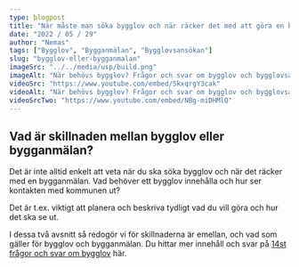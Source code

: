 ```yaml
---
type: blogpost
title: "När måste man söka bygglov och när räcker det med att göra en bygganmälan?"
date: "2022 / 05 / 29"
author: "Nemas"
tags: ["Bygglov", "Bygganmälan", "Bygglovsansökan"]
slug: "bygglov-eller-bygganmalan"
imageSrc: "../../media/usp/build.png"
imageAlt: "När behövs bygglov? Frågor och svar om bygglov och bygglovsansökan!"
videoSrc: "https://www.youtube.com/embed/5kxqrgY3cak"
videoAlt: "När behövs bygglov? Frågor och svar om bygglov och bygglovsansökan!"
videoSrcTwo: "https://www.youtube.com/embed/NBg-miDHMlQ"
---
```


## Vad är skillnaden mellan bygglov eller bygganmälan?

Det är inte alltid enkelt att veta när du ska söka bygglov och när det räcker med en bygganmälan. Vad behöver ett bygglov innehålla och hur ser kontakten med kommunen ut?

Det är t.ex. viktigt att planera och beskriva tydligt vad du vill göra och hur det ska se ut.

I dessa två avsnitt så redogör vi för skillnaderna är emellan, och vad som gäller för bygglov och bygganmälan. Du hittar mer innehåll och svar på [14st frågor och svar om bygglov](https://nemasapp.com/nyheter-innehall/nar-maste-man-soka-bygglov) här.

